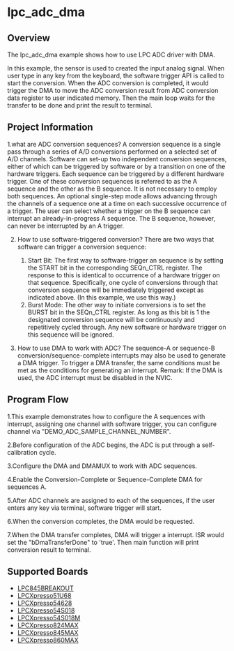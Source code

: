 # lpc_adc_dma

## Overview

The lpc_adc_dma example shows how to use LPC ADC driver with DMA.

In this example, the sensor is used to created the input analog signal. 
When user type in any key from the keyboard, the software trigger API is called to start the conversion. 
When the ADC conversion is completed, it would trigger the DMA to move the ADC conversion result from ADC conversion data 
register to user indicated memory. Then the main loop waits for the transfer to be done and print the result to terminal.

## Project Information
1.what are ADC conversion sequences?
  A conversion sequence is a single pass through a series of A/D conversions performed on a selected set of
  A/D channels. Software can set-up two independent conversion sequences, either of which can be triggered 
  by software or by a transition on one of the hardware triggers. Each sequence can be triggered by a different 
  hardware trigger. One of these conversion sequences is referred to as the A sequence and the other as the B
  sequence. It is not necessary to employ both sequences. An optional single-step mode allows advancing through
  the channels of a sequence one at a time on each successive occurrence of a trigger. The user can select whether
  a trigger on the B sequence can interrupt an already-in-progress A sequence. The B sequence, however, can never be
  interrupted by an A trigger.
  
2. How to use software-triggered conversion?
   There are two ways that software can trigger a conversion sequence:
      1. Start Bit: The first way to software-trigger an sequence is by setting the START bit in
         the corresponding SEQn_CTRL register. The response to this is identical to
         occurrence of a hardware trigger on that sequence. Specifically, one cycle of
         conversions through that conversion sequence will be immediately triggered except
         as indicated above. (In this example, we use this way.)
      2. Burst Mode: The other way to initiate conversions is to set the BURST bit in the
         SEQn_CTRL register. As long as this bit is 1 the designated conversion sequence will
         be continuously and repetitively cycled through. Any new software or hardware trigger
         on this sequence will be ignored. 
         
3. How to use DMA to work with ADC?
   The sequence-A or sequence-B conversion/sequence-complete interrupts may also be
   used to generate a DMA trigger. To trigger a DMA transfer, the same conditions must be
   met as the conditions for generating an interrupt.
   Remark: If the DMA is used, the ADC interrupt must be disabled in the NVIC.
   
## Program Flow
1.This example demonstrates how to configure the A sequences with interrupt, assigning one channel with software
  trigger, you can configure channel via "DEMO_ADC_SAMPLE_CHANNEL_NUMBER".
  
2.Before configuration of the ADC begins, the ADC is put through a self-calibration cycle.  

3.Configure the DMA and DMAMUX to work with ADC sequences.

4.Enable the Conversion-Complete or Sequence-Complete DMA for sequences A.
  
5.After ADC channels are assigned to each of the sequences, if the user enters any key via terminal, software trigger will start.  
  
6.When the conversion completes, the DMA would be requested.

7.When the DMA transfer completes, DMA will trigger a interrupt. ISR would set the "bDmaTransferDone" to 'true'. Then main function will 
  print conversion result to terminal.

## Supported Boards
- [LPC845BREAKOUT](../../../_boards/lpc845breakout/driver_examples/adc/lpc_adc_dma/example_board_readme.md)
- [LPCXpresso51U68](../../../_boards/lpcxpresso51u68/driver_examples/adc/lpc_adc_dma/example_board_readme.md)
- [LPCXpresso54628](../../../_boards/lpcxpresso54628/driver_examples/adc/lpc_adc_dma/example_board_readme.md)
- [LPCXpresso54S018](../../../_boards/lpcxpresso54s018/driver_examples/adc/lpc_adc_dma/example_board_readme.md)
- [LPCXpresso54S018M](../../../_boards/lpcxpresso54s018m/driver_examples/adc/lpc_adc_dma/example_board_readme.md)
- [LPCXpresso824MAX](../../../_boards/lpcxpresso824max/driver_examples/adc/lpc_adc_dma/example_board_readme.md)
- [LPCXpresso845MAX](../../../_boards/lpcxpresso845max/driver_examples/adc/lpc_adc_dma/example_board_readme.md)
- [LPCXpresso860MAX](../../../_boards/lpcxpresso860max/driver_examples/adc/lpc_adc_dma/example_board_readme.md)
